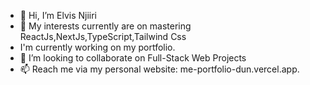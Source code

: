 - 👋 Hi, I’m Elvis Njiiri
- 👀 My interests currently are on mastering ReactJs,NextJs,TypeScript,Tailwind Css
- I'm currently working on my portfolio.
- 💞️ I’m looking to collaborate on Full-Stack Web Projects
- 📫 Reach me via my personal website: me-portfolio-dun.vercel.app.

<!---
NEKiarie/NEKiarie is a ✨ special ✨ repository because its `README.md` (this file) appears on your GitHub profile.
You can click the Preview link to take a look at your changes.
--->
